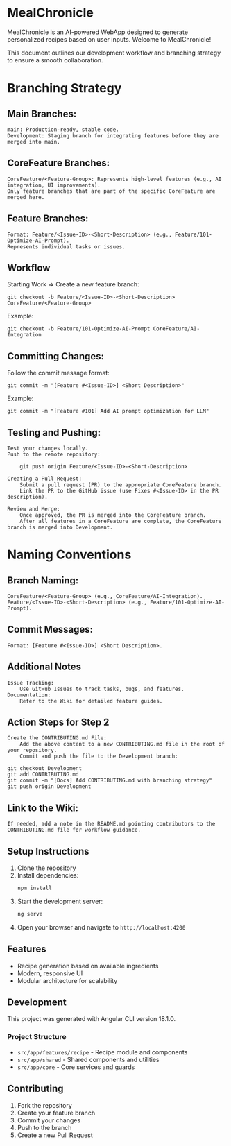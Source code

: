 # MealChronicle

MealChronicle is an AI-powered WebApp designed to generate personalized recipes based on user inputs.
Welcome to MealChronicle!

This document outlines our development workflow and branching strategy to ensure a smooth collaboration.

# Branching Strategy
## Main Branches:

    main: Production-ready, stable code.
    Development: Staging branch for integrating features before they are merged into main.

## CoreFeature Branches:

    CoreFeature/<Feature-Group>: Represents high-level features (e.g., AI integration, UI improvements).
    Only feature branches that are part of the specific CoreFeature are merged here.

## Feature Branches:

    Format: Feature/<Issue-ID>-<Short-Description> (e.g., Feature/101-Optimize-AI-Prompt).
    Represents individual tasks or issues.

## Workflow
Starting Work => Create a new feature branch:    

    git checkout -b Feature/<Issue-ID>-<Short-Description> CoreFeature/<Feature-Group>

Example:

    git checkout -b Feature/101-Optimize-AI-Prompt CoreFeature/AI-Integration

## Committing Changes:
Follow the commit message format:
    
    git commit -m "[Feature #<Issue-ID>] <Short Description>"

Example:

    git commit -m "[Feature #101] Add AI prompt optimization for LLM"

## Testing and Pushing:

    Test your changes locally.
    Push to the remote repository:

        git push origin Feature/<Issue-ID>-<Short-Description>

    Creating a Pull Request:
        Submit a pull request (PR) to the appropriate CoreFeature branch.
        Link the PR to the GitHub issue (use Fixes #<Issue-ID> in the PR description).

    Review and Merge:
        Once approved, the PR is merged into the CoreFeature branch.
        After all features in a CoreFeature are complete, the CoreFeature branch is merged into Development.

# Naming Conventions
## Branch Naming:

    CoreFeature/<Feature-Group> (e.g., CoreFeature/AI-Integration).
    Feature/<Issue-ID>-<Short-Description> (e.g., Feature/101-Optimize-AI-Prompt).

## Commit Messages:

    Format: [Feature #<Issue-ID>] <Short Description>.

## Additional Notes

    Issue Tracking:
        Use GitHub Issues to track tasks, bugs, and features.
    Documentation:
        Refer to the Wiki for detailed feature guides.

## Action Steps for Step 2

    Create the CONTRIBUTING.md File:
        Add the above content to a new CONTRIBUTING.md file in the root of your repository.
        Commit and push the file to the Development branch:

    git checkout Development
    git add CONTRIBUTING.md
    git commit -m "[Docs] Add CONTRIBUTING.md with branching strategy"
    git push origin Development

## Link to the Wiki:

    If needed, add a note in the README.md pointing contributors to the CONTRIBUTING.md file for workflow guidance.

## Setup Instructions

1. Clone the repository
2. Install dependencies:
   ```bash
   npm install
   ```
3. Start the development server:
   ```bash
   ng serve
   ```
4. Open your browser and navigate to `http://localhost:4200`

## Features

- Recipe generation based on available ingredients
- Modern, responsive UI
- Modular architecture for scalability

## Development

This project was generated with Angular CLI version 18.1.0.

### Project Structure

- `src/app/features/recipe` - Recipe module and components
- `src/app/shared` - Shared components and utilities
- `src/app/core` - Core services and guards

## Contributing

1. Fork the repository
2. Create your feature branch
3. Commit your changes
4. Push to the branch
5. Create a new Pull Request
